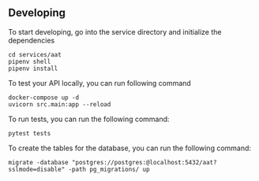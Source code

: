 ## Developing

To start developing, go into the service directory and initialize the dependencies

```
cd services/aat
pipenv shell
pipenv install
```

To test your API locally, you can run following command

```
docker-compose up -d
uvicorn src.main:app --reload
```

To run tests, you can run the following command:

```
pytest tests
```

To create the tables for the database, you can run the following command:
```
migrate -database "postgres://postgres:@localhost:5432/aat?sslmode=disable" -path pg_migrations/ up

